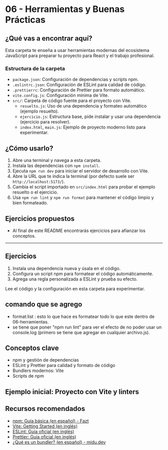 # 06 - Herramientas y Buenas Prácticas

## ¿Qué vas a encontrar aquí?
Esta carpeta te enseña a usar herramientas modernas del ecosistema JavaScript para preparar tu proyecto para React y el trabajo profesional.

### Estructura de la carpeta
- `package.json`: Configuración de dependencias y scripts npm.
- `.eslintrc.json`: Configuración de ESLint para calidad de código.
- `.prettierrc`: Configuración de Prettier para formato automático.
- `vite.config.js`: Configuración mínima de Vite.
- `src/`: Carpeta de código fuente para el proyecto con Vite.
  - `resuelto.js`: Uso de una dependencia y formateo automático (ejemplo resuelto).
  - `ejercicio.js`: Estructura base, pide instalar y usar una dependencia (ejercicio para resolver).
  - `index.html`, `main.js`: Ejemplo de proyecto moderno listo para experimentar.

## ¿Cómo usarlo?
1. Abre una terminal y navega a esta carpeta.
2. Instala las dependencias con `npm install`.
3. Ejecuta `npm run dev` para iniciar el servidor de desarrollo con Vite.
4. Abre la URL que te indica la terminal (por defecto suele ser `http://localhost:5173/`).
5. Cambia el script importado en `src/index.html` para probar el ejemplo resuelto o el ejercicio.
6. Usa `npm run lint` y `npm run format` para mantener el código limpio y bien formateado.

## Ejercicios propuestos
- Al final de este README encontrarás ejercicios para afianzar los conceptos.

---

## Ejercicios
1. Instala una dependencia nueva y úsala en el código.
2. Configura un script npm para formatear el código automáticamente.
3. Agrega una regla personalizada a ESLint y prueba su efecto.

Lee el código y la configuración en esta carpeta para experimentar.

## comando que se agrego
- format:list : esto lo que hace es formatear todo lo que este dentro de 06-herramientas.
- se tiene que poner "npm run lint" para ver el efecto de no poder usar un console.log (primero se tiene que agregar en cualquier archivo.js).

## Conceptos clave
- npm y gestión de dependencias
- ESLint y Prettier para calidad y formato de código
- Bundlers modernos: Vite
- Scripts de npm

## Ejemplo inicial: Proyecto con Vite y linters 

## Recursos recomendados
- [npm: Guía básica (en español) - Fazt](https://www.youtube.com/watch?v=8aGhZQkoFbQ)
- [Vite: Getting Started (en inglés)](https://vitejs.dev/guide/)
- [ESLint: Guía oficial (en inglés)](https://eslint.org/docs/latest/user-guide/getting-started)
- [Prettier: Guía oficial (en inglés)](https://prettier.io/docs/en/index.html)
- [¿Qué es un bundler? (en español) - midu.dev](https://midu.dev/que-es-un-bundler/) 